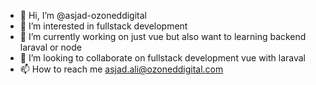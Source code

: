 - 👋 Hi, I’m @asjad-ozoneddigital
- 👀 I’m interested in fullstack development
- 🌱 I’m currently working on just vue but also want to learning backend laraval or node
- 💞️ I’m looking to collaborate on fullstack development vue with laraval
- 📫 How to reach me asjad.ali@ozoneddigital.com

<!---
asjad-ozoneddigital/asjad-ozoneddigital is a ✨ special ✨ repository because its `README.md` (this file) appears on your GitHub profile.
You can click the Preview link to take a look at your changes.
--->
